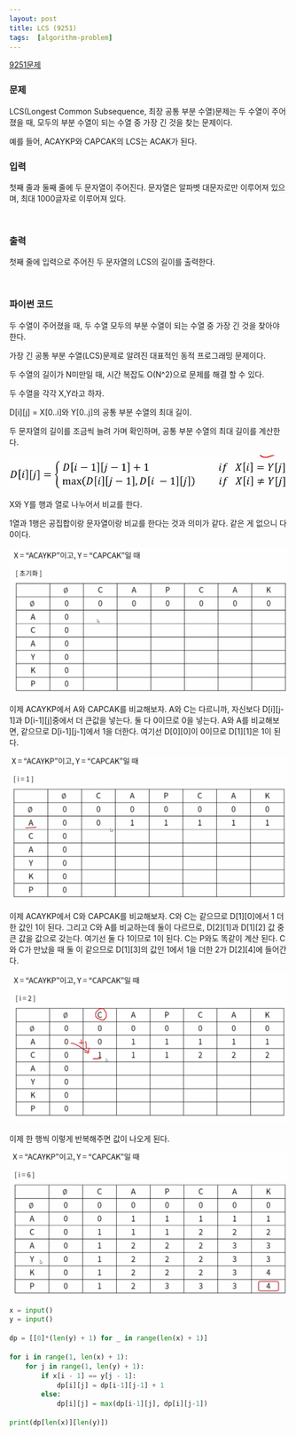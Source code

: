 ```yaml
---
layout: post
title: LCS (9251)
tags:  [algorithm-problem]
---
```


[9251문제](https://www.acmicpc.net/problem/9251)


### 문제
LCS(Longest Common Subsequence, 최장 공통 부분 수열)문제는 두 수열이 주어졌을 때, 모두의 부분 수열이 되는 수열 중 가장 긴 것을 찾는 문제이다.

예를 들어, ACAYKP와 CAPCAK의 LCS는 ACAK가 된다.
&nbsp;


### 입력
첫째 줄과 둘째 줄에 두 문자열이 주어진다. 문자열은 알파벳 대문자로만 이루어져 있으며, 최대 1000글자로 이루어져 있다.

&nbsp;

### 출력
첫째 줄에 입력으로 주어진 두 문자열의 LCS의 길이를 출력한다.


&nbsp;

### 파이썬 코드
두 수열이 주어졌을 때, 두 수열 모두의 부분 수열이 되는 수열 중 가장 긴 것을 찾아야 한다.

가장 긴 공통 부분 수열(LCS)문제로 알려진 대표적인 동적 프로그래밍 문제이다.

두 수열의 길이가 N미만일 때, 시간 복잡도 O(N^2)으로 문제를 해결 할 수 있다.

두 수열을 각각 X,Y라고 하자.

D[i][j] = X[0..i]와 Y[0..j]의 공통 부분 수열의 최대 길이.

두 문자열의 길이를 조금씩 늘려 가며 확인하며, 공통 부분 수열의 최대 길이를 계산한다.

![Alt text](/public/post/2020_01_15_9251/howto_1.png)

X와 Y를 행과 열로 나누어서 비교를 한다.

1열과 1행은 공집합이랑 문자열이랑 비교를 한다는 것과 의미가 같다. 같은 게 없으니 다 0이다.

![Alt text](/public/post/2020_01_15_9251/howto_2.png)

이제 ACAYKP에서 A와 CAPCAK를 비교해보자. A와 C는 다르니까, 자신보다 D[i][j-1]과 D[i-1][j]중에서 더 큰값을 넣는다. 둘 다 0이므로 0을 넣는다. A와 A를 비교해보면, 같으므로 D[i-1][j-1]에서 1을 더한다. 여기선 D[0][0]이 0이므로 D[1][1]은 1이 된다.

![Alt text](/public/post/2020_01_15_9251/howto_3.png)

이제 ACAYKP에서 C와 CAPCAK를 비교해보자. C와 C는 같으므로 D[1][0]에서 1 더한 값인 1이 된다. 그리고 C와 A를 비교하는데 둘이 다르므로, D[2][1]과 D[1][2] 값 중 큰 값을 값으로 갖는다. 여기선 둘 다 1이므로 1이 된다. C는 P와도 똑같이 계산 된다. C와 C가 만났을 때 둘 이 같으므로 D[1][3]의 값인 1에서 1을 더한 2가 D[2][4]에 들어간다.

![Alt text](/public/post/2020_01_15_9251/howto_4.png)

이제 한 행씩 이렇게 반복해주면 값이 나오게 된다.

![Alt text](/public/post/2020_01_15_9251/howto_5.png)


~~~python
x = input()
y = input()

dp = [[0]*(len(y) + 1) for _ in range(len(x) + 1)]

for i in range(1, len(x) + 1):
    for j in range(1, len(y) + 1):
        if x[i - 1] == y[j - 1]:
            dp[i][j] = dp[i-1][j-1] + 1
        else:
            dp[i][j] = max(dp[i-1][j], dp[i][j-1])

print(dp[len(x)][len(y)])
~~~
